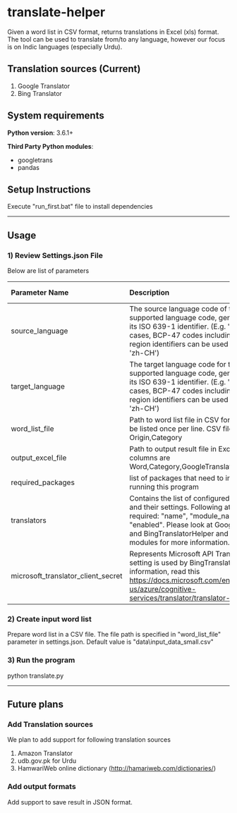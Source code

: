 # translate-helper
Given a word list in CSV format, returns translations in Excel (xls) format. The tool can be used to translate from/to any language, however our focus is on Indic languages (especially Urdu).

## Translation sources (Current)
1. Google Translator
2. Bing Translator

## System requirements
**Python version**: 	3.6.1+

**Third Party Python modules**: 
- googletrans
- pandas


## Setup Instructions
Execute "run_first.bat" file to install dependencies

---

## Usage

### 1) Review Settings.json File 
Below are list of parameters

| Parameter Name                     	| Description                                                                                                                                                                                                                                              	| Default Value              	| Data Type 	|
|:------------------------------------	| :--------------------------------------------------------------------------------------------------------------------------------------------------------------------------------------------------------------------------------------------------------	| :----------------------------	| :-----------	|
| source_language                    	| The source language code of the word list. Use a supported language code, generally consisting of its ISO 639-1 identifier. (E.g. 'en', 'ja'). In certain cases, BCP-47 codes including language + region identifiers can be used (e.g. 'zh-TW' and 'zh-CH') 	| en                    | string    	|
| target_language                    	| The target language code for the results. Use a supported language code, generally consisting of its ISO 639-1 identifier. (E.g. 'en', 'ja'). In certain cases, BCP-47 codes including language + region identifiers can be used (e.g. 'zh-TW' and 'zh-CH')    	| ur                    | string    	|
| word_list_file                     	| Path to word list file in CSV format. Words should be listed once per line. CSV file columns are Origin,Category                                                                                                                                         	| data\\input_data_small.csv 	| string    	|
| output_excel_file                  	| Path to output result file in Excel format.   Excel file columns are Word,Category,GoogleTranslation,BingTranslation                                                                                                                                     	| data\\output_data.xlsx     	| string    	|
| required_packages                   | list of packages that need to installed prior to running this program                                                                                                                                                                                                                                      |               ---           |               |
| translators                        	| Contains the list of configured translator modules and their settings. Following attributes are required: "name", "module_name", "class_name", "enabled". Please look at GoogleTranslatorHelper and BingTranslatorHelper and associated modules for more information.   | ---							|				|
| microsoft_translator_client_secret 	| Represents Microsoft API Translator key. This setting is used by BingTranslatorHelper. For more information, read this https://docs.microsoft.com/en-us/azure/cognitive-services/translator/translator-info-overview                            			|                            	| string    	|

### 2) Create input word list
Prepare word list in a CSV file. The file path is specified in "word_list_file" parameter in settings.json. Default value is "data\input_data_small.csv"

### 3) Run the program
python translate.py

---
## Future plans

### Add Translation sources 
We plan to add support for following translation sources 
1. Amazon Translator
2. udb.gov.pk for Urdu
3. HamwariWeb online dictionary (http://hamariweb.com/dictionaries/)

### Add output formats
Add support to save result in JSON format. 


